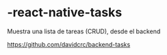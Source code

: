 # -react-native-tasks

Muestra una lista de tareas (CRUD), desde el backend

https://github.com/davidcrc/backend-tasks